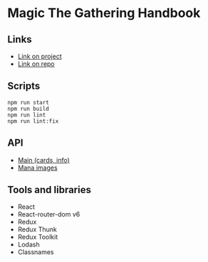 # Magic The Gathering Handbook

## Links

-   [Link on project](https://kanedash0tar0.github.io/react-magic-the-gathering-handbook/)
-   [Link on repo](https://github.com/kanedaSh0tar0/react-magic-the-gathering-handbook)

## Scripts

```dash
npm run start
npm run build
npm run lint
npm run lint:fix
```

## API

-   [Main (cards, info)](https://magicthegathering.io/)
-   [Mana images](https://scryfall.com/docs/api/card-symbols)

## Tools and libraries

-   React
-   React-router-dom v6
-   Redux
-   Redux Thunk
-   Redux Toolkit
-   Lodash
-   Classnames
